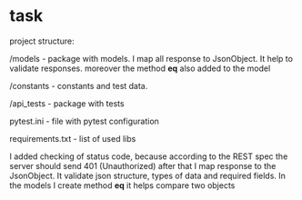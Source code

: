 # task
project structure:

/models - package with models. I map all response to JsonObject. It help to validate responses. 
moreover the method __eq__ also added to the model

/constants - constants and test data. 

/api_tests - package with tests

pytest.ini - file with pytest configuration

requirements.txt  - list of used libs



I added checking of status code, because according to the REST spec the server should send 401 (Unauthorized)
after that I map response to the JsonObject. It validate json structure, types of data and required fields.
In the models I create method __eq__ it helps compare two objects
  